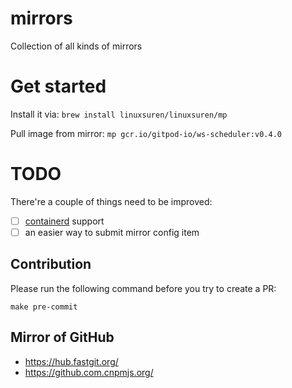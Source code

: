 # mirrors
Collection of all kinds of mirrors

# Get started
Install it via: `brew install linuxsuren/linuxsuren/mp`

Pull image from mirror: `mp gcr.io/gitpod-io/ws-scheduler:v0.4.0`

# TODO
There're a couple of things need to be improved:

* [ ] [containerd](https://containerd.io/) support
* [ ] an easier way to submit mirror config item

## Contribution
Please run the following command before you try to create a PR:

```shell
make pre-commit
```

## Mirror of GitHub
* https://hub.fastgit.org/
* https://github.com.cnpmjs.org/
